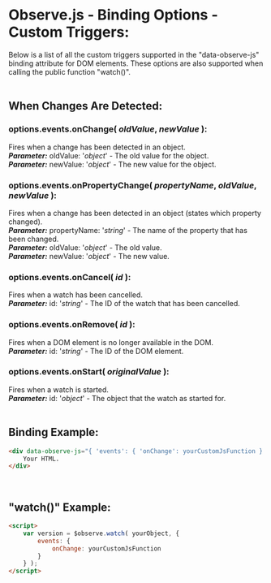 # Observe.js - Binding Options - Custom Triggers:

Below is a list of all the custom triggers supported in the "data-observe-js" binding attribute for DOM elements.  These options are also supported when calling the public function "watch()".
<br>
<br>


## When Changes Are Detected:

### options.events.onChange( *oldValue*, *newValue* ):
Fires when a change has been detected in an object.
<br>
***Parameter:*** oldValue: '*object*' - The old value for the object.
<br>
***Parameter:*** newValue: '*object*' - The new value for the object.
<br>

### options.events.onPropertyChange( *propertyName*, *oldValue*, *newValue* ):
Fires when a change has been detected in an object (states which property changed).
<br>
***Parameter:*** propertyName: '*string*' - The name of the property that has been changed.
<br>
***Parameter:*** oldValue: '*object*' - The old value.
<br>
***Parameter:*** newValue: '*object*' - The new value.
<br>

### options.events.onCancel( *id* ):
Fires when a watch has been cancelled.
<br>
***Parameter:*** id: '*string*' - The ID of the watch that has been cancelled.
<br>

### options.events.onRemove( *id* ):
Fires when a DOM element is no longer available in the DOM.
<br>
***Parameter:*** id: '*string*' - The ID of the DOM element.
<br>

### options.events.onStart( *originalValue* ):
Fires when a watch is started.
<br>
***Parameter:*** id: '*object*' - The object that the watch as started for.
<br>
<br>


## Binding Example:

```markdown
<div data-observe-js="{ 'events': { 'onChange': yourCustomJsFunction } }">
    Your HTML.
</div>
```

<br/>


## "watch()" Example:

```markdown
<script> 
    var version = $observe.watch( yourObject, {
        events: {
            onChange: yourCustomJsFunction
        }
    } );
</script>
```